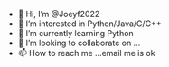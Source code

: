 - 👋 Hi, I’m @Joeyf2022
- 👀 I’m interested in Python/Java/C/C++
- 🌱 I’m currently learning Python
- 💞️ I’m looking to collaborate on ...
- 📫 How to reach me ...email me is ok

<!---
Joeyf2022/Joeyf2022 is a ✨ special ✨ repository because its `README.md` (this file) appears on your GitHub profile.
You can click the Preview link to take a look at your changes.
--->
